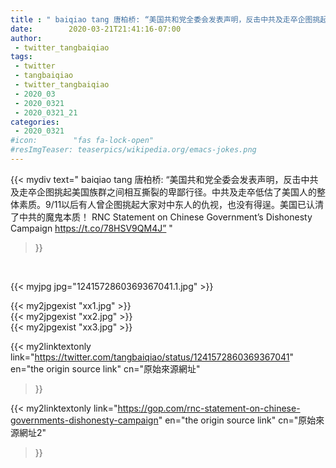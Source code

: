 ```yaml
---
title : " baiqiao tang 唐柏桥: “美国共和党全委会发表声明，反击中共及走卒企图挑起美国族群之间相互撕裂的卑鄙行径。中共及走卒低估了美国人的整体素质。9/11以后有人曾企图挑起大家对中东人的仇视，也没有得逞。美国已认清了中共的魔鬼本质！&#10;&#10;RNC Statement on Chinese Government’s Dishonesty Campaign https://t.co/78HSV9QM4J”  "
date:        2020-03-21T21:41:16-07:00
author:
 - twitter_tangbaiqiao
tags:
 - twitter
 - tangbaiqiao
 - twitter_tangbaiqiao
 - 2020_03
 - 2020_0321
 - 2020_0321_21
categories:
 - 2020_0321
#icon:        "fas fa-lock-open"
#resImgTeaser: teaserpics/wikipedia.org/emacs-jokes.png
---
```


{{< mydiv text=" baiqiao tang 唐柏桥: “美国共和党全委会发表声明，反击中共及走卒企图挑起美国族群之间相互撕裂的卑鄙行径。中共及走卒低估了美国人的整体素质。9/11以后有人曾企图挑起大家对中东人的仇视，也没有得逞。美国已认清了中共的魔鬼本质！&#10;&#10;RNC Statement on Chinese Government’s Dishonesty Campaign https://t.co/78HSV9QM4J”  "
>}}
<br>


 {{< myjpg jpg="1241572860369367041.1.jpg" >}}<br> 

{{< my2jpgexist "xx1.jpg" >}}<br>
{{< my2jpgexist "xx2.jpg" >}}<br>
{{< my2jpgexist "xx3.jpg" >}}<br>


{{< my2linktextonly link="https://twitter.com/tangbaiqiao/status/1241572860369367041"
en="the origin source link" cn="原始來源網址"
>}}

{{< my2linktextonly link="https://gop.com/rnc-statement-on-chinese-governments-dishonesty-campaign"
en="the origin source link" cn="原始來源網址2"
>}}

<br>

